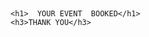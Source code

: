 <!DOCTYPE html>
<html lang="en">
<head>
    <meta charset="UTF-8">
    <meta name="viewport" content="width=device-width, initial-scale=1.0">
    <title>thank you</title>
    <link rel="icon" href="Vector (2).png" >
    <style>
        h1{
            color: #005E98;
            text-align: center;
            font-size: 60px;
        }
        h3{
            color: #005E98;
            text-align: center;
            font-size: 30px;
        }
    </style>
</head>
<body>
    <br/>
    <br/>
    <br/>
    <br/>
    <br/>
    <br/>
    <br/>
    <br/>
    <br/>
    <br/>
    <br/>
    <br/>
    <br/>
    <br/>
    <br/>
    
    
    <h1>  YOUR EVENT  BOOKED</h1>
    <h3>THANK YOU</h3>
    
</body>
</html>
